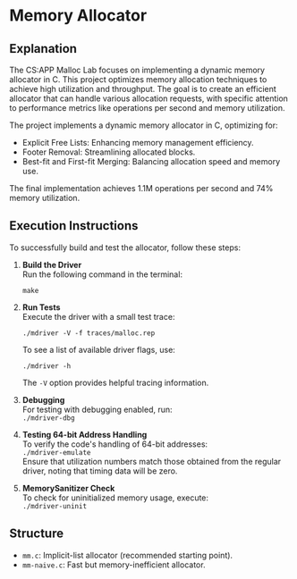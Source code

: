 # Memory Allocator

## Explanation
The CS:APP Malloc Lab focuses on implementing a dynamic memory allocator in C. This project optimizes memory allocation techniques to achieve high utilization and throughput. The goal is to create an efficient allocator that can handle various allocation requests, with specific attention to performance metrics like operations per second and memory utilization.

The project implements a dynamic memory allocator in C, optimizing for:
- Explicit Free Lists: Enhancing memory management efficiency.
- Footer Removal: Streamlining allocated blocks.
- Best-fit and First-fit Merging: Balancing allocation speed and memory use.

The final implementation achieves 1.1M operations per second and 74% memory utilization.

## Execution Instructions
To successfully build and test the allocator, follow these steps:

1. **Build the Driver**  
   Run the following command in the terminal:  
   ```
   make
   ```

3. **Run Tests**  
   Execute the driver with a small test trace:  
   ```
   ./mdriver -V -f traces/malloc.rep
   ```  
   To see a list of available driver flags, use:  
   ```
   ./mdriver -h
   ```  
   The ```-V``` option provides helpful tracing information.

5. **Debugging**  
   For testing with debugging enabled, run:  
   ```./mdriver-dbg```

6. **Testing 64-bit Address Handling**  
   To verify the code's handling of 64-bit addresses:  
   ```./mdriver-emulate```  
   Ensure that utilization numbers match those obtained from the regular driver, noting that timing data will be zero.

7. **MemorySanitizer Check**  
   To check for uninitialized memory usage, execute:  
   ```./mdriver-uninit```

## Structure
- ```mm.c```: Implicit-list allocator (recommended starting point).
- ```mm-naive.c```: Fast but memory-inefficient allocator.
